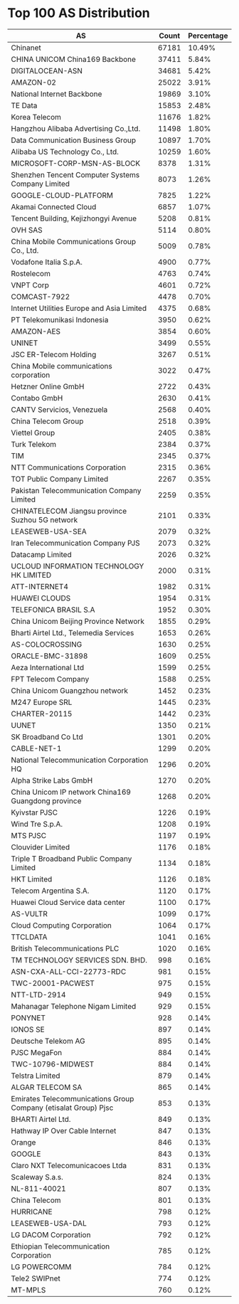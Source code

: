 # Top 100 AS Distribution
| AS | Count | Percentage |
|----|----|----|
| Chinanet | 67181 | 10.49% |
| CHINA UNICOM China169 Backbone | 37411 | 5.84% |
| DIGITALOCEAN-ASN | 34681 | 5.42% |
| AMAZON-02 | 25022 | 3.91% |
| National Internet Backbone | 19869 | 3.10% |
| TE Data | 15853 | 2.48% |
| Korea Telecom | 11676 | 1.82% |
| Hangzhou Alibaba Advertising Co.,Ltd. | 11498 | 1.80% |
| Data Communication Business Group | 10897 | 1.70% |
| Alibaba US Technology Co., Ltd. | 10259 | 1.60% |
| MICROSOFT-CORP-MSN-AS-BLOCK | 8378 | 1.31% |
| Shenzhen Tencent Computer Systems Company Limited | 8073 | 1.26% |
| GOOGLE-CLOUD-PLATFORM | 7825 | 1.22% |
| Akamai Connected Cloud | 6857 | 1.07% |
| Tencent Building, Kejizhongyi Avenue | 5208 | 0.81% |
| OVH SAS | 5114 | 0.80% |
| China Mobile Communications Group Co., Ltd. | 5009 | 0.78% |
| Vodafone Italia S.p.A. | 4900 | 0.77% |
| Rostelecom | 4763 | 0.74% |
| VNPT Corp | 4601 | 0.72% |
| COMCAST-7922 | 4478 | 0.70% |
| Internet Utilities Europe and Asia Limited | 4375 | 0.68% |
| PT Telekomunikasi Indonesia | 3950 | 0.62% |
| AMAZON-AES | 3854 | 0.60% |
| UNINET | 3499 | 0.55% |
| JSC ER-Telecom Holding | 3267 | 0.51% |
| China Mobile communications corporation | 3022 | 0.47% |
| Hetzner Online GmbH | 2722 | 0.43% |
| Contabo GmbH | 2630 | 0.41% |
| CANTV Servicios, Venezuela | 2568 | 0.40% |
| China Telecom Group | 2518 | 0.39% |
| Viettel Group | 2405 | 0.38% |
| Turk Telekom | 2384 | 0.37% |
| TIM | 2345 | 0.37% |
| NTT Communications Corporation | 2315 | 0.36% |
| TOT Public Company Limited | 2267 | 0.35% |
| Pakistan Telecommunication Company Limited | 2259 | 0.35% |
| CHINATELECOM Jiangsu province Suzhou 5G network | 2101 | 0.33% |
| LEASEWEB-USA-SEA | 2079 | 0.32% |
| Iran Telecommunication Company PJS | 2073 | 0.32% |
| Datacamp Limited | 2026 | 0.32% |
| UCLOUD INFORMATION TECHNOLOGY HK LIMITED | 2000 | 0.31% |
| ATT-INTERNET4 | 1982 | 0.31% |
| HUAWEI CLOUDS | 1954 | 0.31% |
| TELEFONICA BRASIL S.A | 1952 | 0.30% |
| China Unicom Beijing Province Network | 1855 | 0.29% |
| Bharti Airtel Ltd., Telemedia Services | 1653 | 0.26% |
| AS-COLOCROSSING | 1630 | 0.25% |
| ORACLE-BMC-31898 | 1609 | 0.25% |
| Aeza International Ltd | 1599 | 0.25% |
| FPT Telecom Company | 1588 | 0.25% |
| China Unicom Guangzhou network | 1452 | 0.23% |
| M247 Europe SRL | 1445 | 0.23% |
| CHARTER-20115 | 1442 | 0.23% |
| UUNET | 1350 | 0.21% |
| SK Broadband Co Ltd | 1301 | 0.20% |
| CABLE-NET-1 | 1299 | 0.20% |
| National Telecommunication Corporation HQ | 1296 | 0.20% |
| Alpha Strike Labs GmbH | 1270 | 0.20% |
| China Unicom IP network China169 Guangdong province | 1268 | 0.20% |
| Kyivstar PJSC | 1226 | 0.19% |
| Wind Tre S.p.A. | 1208 | 0.19% |
| MTS PJSC | 1197 | 0.19% |
| Clouvider Limited | 1176 | 0.18% |
| Triple T Broadband Public Company Limited | 1134 | 0.18% |
| HKT Limited | 1126 | 0.18% |
| Telecom Argentina S.A. | 1120 | 0.17% |
| Huawei Cloud Service data center | 1100 | 0.17% |
| AS-VULTR | 1099 | 0.17% |
| Cloud Computing Corporation | 1064 | 0.17% |
| TTCLDATA | 1041 | 0.16% |
| British Telecommunications PLC | 1020 | 0.16% |
| TM TECHNOLOGY SERVICES SDN. BHD. | 998 | 0.16% |
| ASN-CXA-ALL-CCI-22773-RDC | 981 | 0.15% |
| TWC-20001-PACWEST | 975 | 0.15% |
| NTT-LTD-2914 | 949 | 0.15% |
| Mahanagar Telephone Nigam Limited | 929 | 0.15% |
| PONYNET | 928 | 0.14% |
| IONOS SE | 897 | 0.14% |
| Deutsche Telekom AG | 895 | 0.14% |
| PJSC MegaFon | 884 | 0.14% |
| TWC-10796-MIDWEST | 884 | 0.14% |
| Telstra Limited | 879 | 0.14% |
| ALGAR TELECOM SA | 865 | 0.14% |
| Emirates Telecommunications Group Company (etisalat Group) Pjsc | 853 | 0.13% |
| BHARTI Airtel Ltd. | 849 | 0.13% |
| Hathway IP Over Cable Internet | 847 | 0.13% |
| Orange | 846 | 0.13% |
| GOOGLE | 843 | 0.13% |
| Claro NXT Telecomunicacoes Ltda | 831 | 0.13% |
| Scaleway S.a.s. | 824 | 0.13% |
| NL-811-40021 | 807 | 0.13% |
| China Telecom | 801 | 0.13% |
| HURRICANE | 798 | 0.12% |
| LEASEWEB-USA-DAL | 793 | 0.12% |
| LG DACOM Corporation | 792 | 0.12% |
| Ethiopian Telecommunication Corporation | 785 | 0.12% |
| LG POWERCOMM | 784 | 0.12% |
| Tele2 SWIPnet | 774 | 0.12% |
| MT-MPLS | 760 | 0.12% |
